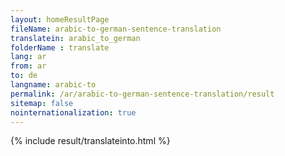 ```yaml
---
layout: homeResultPage
fileName: arabic-to-german-sentence-translation
translatein: arabic_to_german
folderName : translate
lang: ar
from: ar
to: de
langname: arabic-to
permalink: /ar/arabic-to-german-sentence-translation/result
sitemap: false
nointernationalization: true
---
```

{% include result/translateinto.html %}

<script src="/js/result/translation.js" data-foldername="{{page.folderName}}" data-lang="{{page.lang}}"></script>
